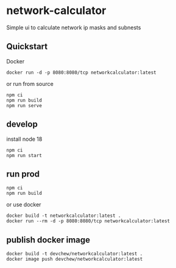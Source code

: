 # network-calculator

Simple ui to calculate network ip masks and subnests

## Quickstart

Docker
```
docker run -d -p 8080:8080/tcp networkcalculator:latest 
```

or run from source
```
npm ci
npm run build
npm run serve
```

## develop

install node 18

```
npm ci
npm run start
```

## run prod

```
npm ci
npm run build
```
or use docker

```
docker build -t networkcalculator:latest .
docker run --rm -d -p 8080:8080/tcp networkcalculator:latest 
```

## publish docker image

```
docker build -t devchew/networkcalculator:latest .
docker image push devchew/networkcalculator:latest
```
